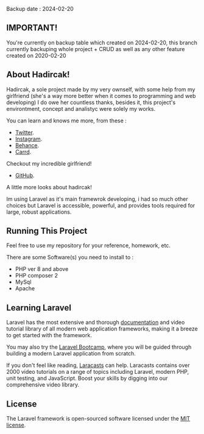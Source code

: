 Backup date : 2024-02-20

## IMPORTANT!

You're currently on backup table which created on 2024-02-20, this branch currently backuping whole project + CRUD as well as any other feature created on 2020-02-20

## About Hadircak!

Hadircak, a sole project made by my very ownself, with some help from my girlfriend (she's a way more better when it comes to programming and web developing) I do owe her countless thanks, besides it, this project's environtment, concept and analistyc were solely my works.

You can learn and knows me more, from these :

- [Twitter](https://twitter.com/prakoso_675).
- [Instagram](https://Instagram.com/le.arpeggi).
- [Behance](https://behance.net/splitsplit1).
- [Carrd](https://pras.carrd.co/).

Checkout my incredible girlfriend!

- [GitHub](https://github.com/sukinnamz).

A little more looks about hadircak!

Im using Laravel as it's main framewrok developing, i had so much other choices but Laravel is accessible, powerful, and provides tools required for large, robust applications.

## Running This Project

Feel free to use my repository for your reference, homework, etc.

There are some Software(s) you need to install to :

- PHP ver 8 and above
- PHP composer 2
- MySql
- Apache

## Learning Laravel

Laravel has the most extensive and thorough [documentation](https://laravel.com/docs) and video tutorial library of all modern web application frameworks, making it a breeze to get started with the framework.

You may also try the [Laravel Bootcamp](https://bootcamp.laravel.com), where you will be guided through building a modern Laravel application from scratch.

If you don't feel like reading, [Laracasts](https://laracasts.com) can help. Laracasts contains over 2000 video tutorials on a range of topics including Laravel, modern PHP, unit testing, and JavaScript. Boost your skills by digging into our comprehensive video library.

## License

The Laravel framework is open-sourced software licensed under the [MIT license](https://opensource.org/licenses/MIT).
